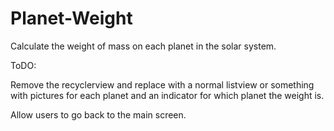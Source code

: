 # Planet-Weight
Calculate the weight of mass on each planet in the solar system.

ToDO:

Remove the recyclerview and replace with a normal listview or something with pictures for
each planet and an indicator for which planet the weight is.

Allow users to go back to the main screen.


